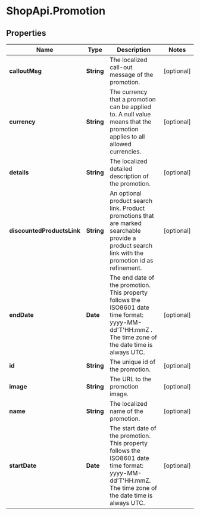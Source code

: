 # ShopApi.Promotion

## Properties
Name | Type | Description | Notes
------------ | ------------- | ------------- | -------------
**calloutMsg** | **String** | The localized call-out message of the promotion. | [optional] 
**currency** | **String** | The currency that a promotion can be applied to. A null value means that the promotion applies to all allowed  currencies. | [optional] 
**details** | **String** | The localized detailed description of the promotion. | [optional] 
**discountedProductsLink** | **String** | An optional product search link. Product promotions that are marked searchable provide a product search link with the promotion id as  refinement. | [optional] 
**endDate** | **Date** | The end date of the promotion. This property follows the ISO8601 date time format: yyyy-MM-dd&#x27;T&#x27;HH:mmZ . The time  zone of the date time is always UTC. | [optional] 
**id** | **String** | The unique id of the promotion. | [optional] 
**image** | **String** | The URL to the promotion image. | [optional] 
**name** | **String** | The localized name of the promotion. | [optional] 
**startDate** | **Date** | The start date of the promotion. This property follows the ISO8601 date time format: yyyy-MM-dd&#x27;T&#x27;HH:mmZ. The  time zone of the date time is always UTC. | [optional] 
